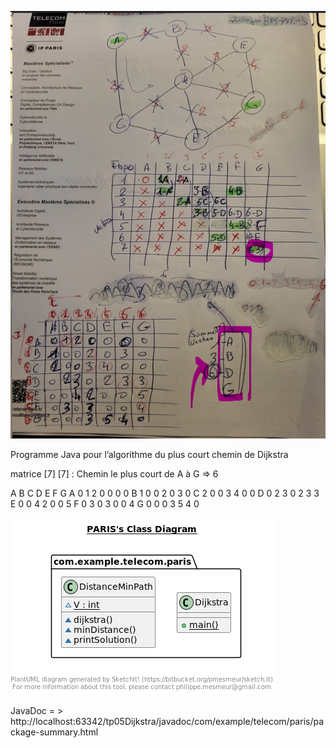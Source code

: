 ![img.png](img.png)

Programme Java pour l’algorithme du plus court chemin de Dijkstra

matrice [7] [7] : Chemin le plus court de A à G => 6

A B C D E F G
A 0 1 2 0 0 0 0
B 1 0 0 2 0 3 0
C 2 0 0 3 4 0 0
D 0 2 3 0 2 3 3
E 0 0 4 2 0 0 5
F 0 3 0 3 0 0 4
G 0 0 0 3 5 4 0

![img_1.png](img_1.png)

JavaDoc = > http://localhost:63342/tp05Dijkstra/javadoc/com/example/telecom/paris/package-summary.html